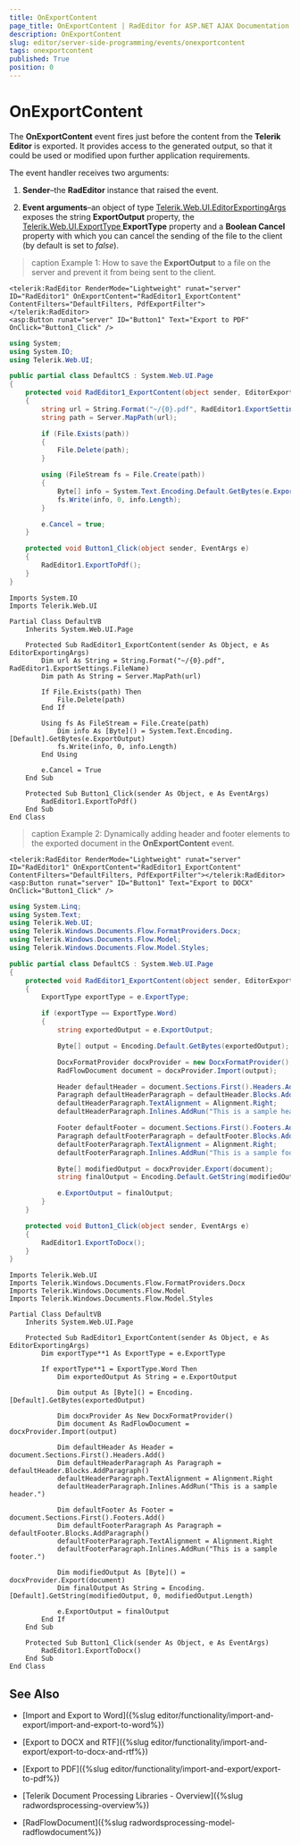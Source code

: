 ```yaml
---
title: OnExportContent
page_title: OnExportContent | RadEditor for ASP.NET AJAX Documentation
description: OnExportContent
slug: editor/server-side-programming/events/onexportcontent
tags: onexportcontent
published: True
position: 0
---
```


# OnExportContent

The **OnExportContent** event fires just before the content from the **Telerik Editor** is exported. It provides access to the generated output, so that it could be used or modified upon further application requirements.

The event handler receives two arguments:

1. **Sender**–the **RadEditor** instance that raised the event.

1. **Event arguments**–an object of type [Telerik.Web.UI.EditorExportingArgs](http://www.telerik.com/help/aspnet-ajax/t_telerik_web_ui_editorexportingargs.html) exposes the string **ExportOutput** property, the [Telerik.Web.UI.ExportType ](www.telerik.com/help/aspnet-ajax/t_telerik_web_ui_exporttype.html) **ExportType** property and a **Boolean Cancel** property with which you can	cancel the sending of the file to the client (by default is set to *false*).

>caption Example 1: How to save the **ExportOutput** to a file on the server and prevent it from being sent to the client.

````ASP.NET
<telerik:RadEditor RenderMode="Lightweight" runat="server" ID="RadEditor1" OnExportContent="RadEditor1_ExportContent" ContentFilters="DefaultFilters, PdfExportFilter">
</telerik:RadEditor>
<asp:Button runat="server" ID="Button1" Text="Export to PDF" OnClick="Button1_Click" />
````
````C#
using System;
using System.IO;
using Telerik.Web.UI;

public partial class DefaultCS : System.Web.UI.Page
{
	protected void RadEditor1_ExportContent(object sender, EditorExportingArgs e)
	{
		string url = String.Format("~/{0}.pdf", RadEditor1.ExportSettings.FileName);
		string path = Server.MapPath(url);

		if (File.Exists(path))
		{
			File.Delete(path);
		}

		using (FileStream fs = File.Create(path))
		{
			Byte[] info = System.Text.Encoding.Default.GetBytes(e.ExportOutput);
			fs.Write(info, 0, info.Length);
		}

		e.Cancel = true;
	}

	protected void Button1_Click(object sender, EventArgs e)
	{
		RadEditor1.ExportToPdf();
	}
}
````
````VB
Imports System.IO
Imports Telerik.Web.UI

Partial Class DefaultVB
	Inherits System.Web.UI.Page

	Protected Sub RadEditor1_ExportContent(sender As Object, e As EditorExportingArgs)
		Dim url As String = String.Format("~/{0}.pdf", RadEditor1.ExportSettings.FileName)
		Dim path As String = Server.MapPath(url)

		If File.Exists(path) Then
			File.Delete(path)
		End If

		Using fs As FileStream = File.Create(path)
			Dim info As [Byte]() = System.Text.Encoding.[Default].GetBytes(e.ExportOutput)
			fs.Write(info, 0, info.Length)
		End Using

		e.Cancel = True
	End Sub

	Protected Sub Button1_Click(sender As Object, e As EventArgs)
		RadEditor1.ExportToPdf()
	End Sub
End Class
````

>caption Example 2: Dynamically adding header and footer elements to the exported document in the **OnExportContent** event.

````ASP.NET
<telerik:RadEditor RenderMode="Lightweight" runat="server" ID="RadEditor1" OnExportContent="RadEditor1_ExportContent" ContentFilters="DefaultFilters, PdfExportFilter"></telerik:RadEditor>
<asp:Button runat="server" ID="Button1" Text="Export to DOCX" OnClick="Button1_Click" />
````
````C#
using System.Linq;
using System.Text;
using Telerik.Web.UI;
using Telerik.Windows.Documents.Flow.FormatProviders.Docx;
using Telerik.Windows.Documents.Flow.Model;
using Telerik.Windows.Documents.Flow.Model.Styles;

public partial class DefaultCS : System.Web.UI.Page
{
	protected void RadEditor1_ExportContent(object sender, EditorExportingArgs e)
	{
		ExportType exportType = e.ExportType;

		if (exportType == ExportType.Word)
		{
			string exportedOutput = e.ExportOutput;

			Byte[] output = Encoding.Default.GetBytes(exportedOutput);

			DocxFormatProvider docxProvider = new DocxFormatProvider();
			RadFlowDocument document = docxProvider.Import(output);

			Header defaultHeader = document.Sections.First().Headers.Add();
			Paragraph defaultHeaderParagraph = defaultHeader.Blocks.AddParagraph();
			defaultHeaderParagraph.TextAlignment = Alignment.Right;
			defaultHeaderParagraph.Inlines.AddRun("This is a sample header.");

			Footer defaultFooter = document.Sections.First().Footers.Add();
			Paragraph defaultFooterParagraph = defaultFooter.Blocks.AddParagraph();
			defaultFooterParagraph.TextAlignment = Alignment.Right;
			defaultFooterParagraph.Inlines.AddRun("This is a sample footer.");

			Byte[] modifiedOutput = docxProvider.Export(document);
			string finalOutput = Encoding.Default.GetString(modifiedOutput, 0, modifiedOutput.Length);

			e.ExportOutput = finalOutput;
		}
	}

	protected void Button1_Click(object sender, EventArgs e)
	{
		RadEditor1.ExportToDocx();
	}
}
````
````VB
Imports Telerik.Web.UI
Imports Telerik.Windows.Documents.Flow.FormatProviders.Docx
Imports Telerik.Windows.Documents.Flow.Model
Imports Telerik.Windows.Documents.Flow.Model.Styles

Partial Class DefaultVB
	Inherits System.Web.UI.Page

	Protected Sub RadEditor1_ExportContent(sender As Object, e As EditorExportingArgs)
		Dim exportType**1 As ExportType = e.ExportType

		If exportType**1 = ExportType.Word Then
			Dim exportedOutput As String = e.ExportOutput

			Dim output As [Byte]() = Encoding.[Default].GetBytes(exportedOutput)

			Dim docxProvider As New DocxFormatProvider()
			Dim document As RadFlowDocument = docxProvider.Import(output)

			Dim defaultHeader As Header = document.Sections.First().Headers.Add()
			Dim defaultHeaderParagraph As Paragraph = defaultHeader.Blocks.AddParagraph()
			defaultHeaderParagraph.TextAlignment = Alignment.Right
			defaultHeaderParagraph.Inlines.AddRun("This is a sample header.")

			Dim defaultFooter As Footer = document.Sections.First().Footers.Add()
			Dim defaultFooterParagraph As Paragraph = defaultFooter.Blocks.AddParagraph()
			defaultFooterParagraph.TextAlignment = Alignment.Right
			defaultFooterParagraph.Inlines.AddRun("This is a sample footer.")

			Dim modifiedOutput As [Byte]() = docxProvider.Export(document)
			Dim finalOutput As String = Encoding.[Default].GetString(modifiedOutput, 0, modifiedOutput.Length)

			e.ExportOutput = finalOutput
		End If
	End Sub

	Protected Sub Button1_Click(sender As Object, e As EventArgs)
		RadEditor1.ExportToDocx()
	End Sub
End Class
````


## See Also

 * [Import and Export to Word]({%slug editor/functionality/import-and-export/import-and-export-to-word%})

 * [Export to DOCX and RTF]({%slug editor/functionality/import-and-export/export-to-docx-and-rtf%})

 * [Export to PDF]({%slug editor/functionality/import-and-export/export-to-pdf%})
 
 * [Telerik Document Processing Libraries - Overview]({%slug radwordsprocessing-overview%})
 
 * [RadFlowDocument]({%slug radwordsprocessing-model-radflowdocument%})
